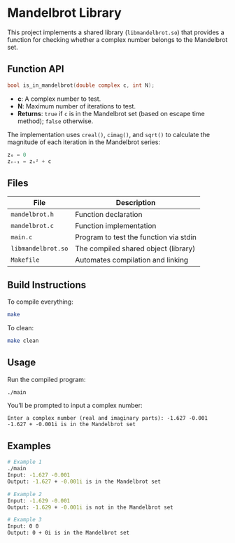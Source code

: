# Mandelbrot Library

This project implements a shared library (`libmandelbrot.so`) that provides a function for checking whether a complex number belongs to the Mandelbrot set.

##  Function API

```c
bool is_in_mandelbrot(double complex c, int N);
```

- **c**: A complex number to test.
- **N**: Maximum number of iterations to test.
- **Returns**: `true` if `c` is in the Mandelbrot set (based on escape time method); `false` otherwise.

The implementation uses `creal()`, `cimag()`, and `sqrt()` to calculate the magnitude of each iteration in the Mandelbrot series:
```c
z₀ = 0  
zₙ₊₁ = zₙ² + c
```

##  Files

| File              | Description                            |
|-------------------|----------------------------------------|
| `mandelbrot.h`    | Function declaration                   |
| `mandelbrot.c`    | Function implementation                |
| `main.c`          | Program to test the function via stdin |
| `libmandelbrot.so`| The compiled shared object (library)   |
| `Makefile`        | Automates compilation and linking      |

##  Build Instructions

To compile everything:

```bash
make
```

To clean:

```bash
make clean
```

## Usage

Run the compiled program:

```bash
./main
```

You’ll be prompted to input a complex number:
```
Enter a complex number (real and imaginary parts): -1.627 -0.001
-1.627 + -0.001i is in the Mandelbrot set
```

##  Examples

```bash
# Example 1
./main
Input: -1.627 -0.001
Output: -1.627 + -0.001i is in the Mandelbrot set

# Example 2
Input: -1.629 -0.001
Output: -1.629 + -0.001i is not in the Mandelbrot set

# Example 3
Input: 0 0
Output: 0 + 0i is in the Mandelbrot set
```
